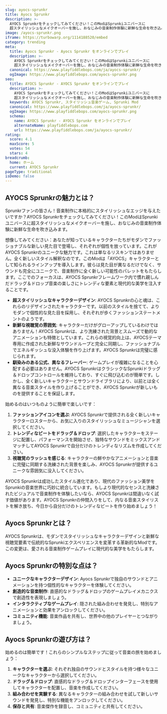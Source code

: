```yaml
---
slug: ayocs-sprunkr
title: Ayocs Sprunkr
description: >-
  AYOCS Sprunkrをチェックしてみてください！このModはSprunkiユニバースに
  超スタイリッシュなメイクオーバーを施し、おなじみの音楽制作体験に新鮮な生命を吹き込みます。
image: /ayocs-sprunkr.png
iframe: https://turbowarp.org/1114188520/embed
category: trending
meta:
  title: Ayocs Sprunkr - Ayocs Sprunkr をオンラインでプレイ
  description: >-
    AYOCS Sprunkrをチェックしてみてください！このModはSprunkiユニバースに
    超スタイリッシュなメイクオーバーを施し、おなじみの音楽制作体験に新鮮な生命を吹き込みます。
  canonical: https://www.playfiddlebops.com/ja/ayocs-sprunkr/
  ogImage: https://www.playfiddlebops.com/ayocs-sprunkr.png
seo:
  title: AYOCS Sprunkr - AYOCS Sprunkr をオンラインでプレイ
  description: >-
    AYOCS Sprunkrをチェックしてみてください！このModはSprunkiユニバースに
    超スタイリッシュなメイクオーバーを施し、おなじみの音楽制作体験に新鮮な生命を吹き込みます。
  keywords: AYOCS Sprunkr, スタイリッシュ音楽ゲーム, Sprunki Mod
  canonical: https://www.playfiddlebops.com/ja/ayocs-sprunkr/
  ogImage: https://www.playfiddlebops.com/ayocs-sprunkr.png
  schema:
    name: AYOCS Sprunkr - AYOCS Sprunkr をオンラインでプレイ
    alternateName: playfiddlebops.com
    url: https://www.playfiddlebops.com/ja/ayocs-sprunkr/
rating:
  score: 4.1
  maxScore: 5
  votes: 54
  stars: 4
breadcrumb:
  home: ホーム
  current: AYOCS Sprunkr
pageType: traditional
isDemo: false
---
```


## AYOCS Sprunkrの魅力とは？

Sprunkrファンの皆さん！音楽制作に本格的にスタイリッシュなエッジを与えたいですか？AYOCS Sprunkrをチェックしてみてください！このModはSprunkiユニバースに超スタイリッシュなメイクオーバーを施し、おなじみの音楽制作体験に新鮮な生命を吹き込みます。

想像してみてください：あなたが知っているキャラクターたちがモダンでファッショナブルな新しい見た目で登場し、それぞれが個性を放っています。これがAYOCS Sprunkrのユニークな魅力です。これは単なるリスキンではありません。全く新しいスタイル解釈なのです。このModは「AYOCS」キャラクターとして知られるラインアップを導入します。彼らは見た目が異なるだけでなく、サウンドも完全にユニークで、音楽制作に全く新しい可能性のパレットをもたらします。ここでのフォーカスは、AYOCS Sprunkrフレームワーク内で慣れ親しんだドラッグ＆ドロップ音楽の楽しさにトレンディな要素と現代的な美学を注入することです。

- **超スタイリッシュなキャラクターデザイン**: AYOCS Sprunkrの心と魂は、これらのリデザインされたキャラクターです。以前のスタイルを捨てて、よりモダンで個性的な見た目を採用し、それぞれが歩くファッションステートメントのようです。
- **新鮮な視聴覚の雰囲気**: キャラクターだけがグローアップしているわけではありません！AYOCS Sprunkrは、より洗練された背景とスムーズで動的なアニメーションも特徴としています。これらの視覚的向上は、AYOCSテーマ専用に作成された新鮮なサウンドループと完全に同期し、ファッショナブルでエネルギッシュな没入体験を作り上げます。AYOCS Sprunkrは完璧に感じられます。
- **馴染みのある公式、異なるフレーバー**: ゲームプレイが複雑になることを心配する必要はありません。AYOCS SprunkrはクラシックなSprunkiドラッグ＆ドロップコントロールを維持しており、すぐに飛び込むのが簡単です。しかし、全く新しいキャラクターとサウンドライブラリにより、以前とは全く異なる音楽スタイルを作り上げることができ、AYOCS Sprunkrが新しいものを提供することを保証します。

始めるのはいつものように簡単で楽しいです：

1. **ファッションアイコンを選ぶ**: AYOCS Sprunkrで提供される全く新しいキャラクターロスターから、お気に入りのスタイリッシュなミュージシャンを選択してください。
2. **トレンディなビートをドラッグ＆ドロップ**: 選択したキャラクターをステージに配置し、パフォーマンスを開始させ、独特なサウンドをミックスアンドマッチしてAYOCS Sprunkrで自分だけのトレンディなリズムを作成してください。
3. **視聴覚のラッシュを感じる**: キャラクターの鮮やかなアニメーションと音楽に完璧に同期する洗練された背景を楽しみ、AYOCS Sprunkrが提供するユニークな雰囲気に没入してください。

AYOCS Sprunkrは成功したスタイル進化であり、現代のファッション美学をSprunkiの音楽世界に巧妙に統合しています。もしより現代的なセンスと洗練されたビジュアルで音楽制作を体験したいなら、AYOCS Sprunkrは間違いなく試す価値があります。AYOCS Sprunkrの仲間入りをして、内なる音楽スタイリストを解き放ち、今日から自分だけのトレンディなビートを作り始めましょう！

## Ayocs Sprunkrとは？

AYOCS Sprunkrは、モダンでスタイリッシュなキャラクターデザインと新鮮な視聴覚要素で伝統的なSprunkiエクスペリエンスを変革する革新的なModです。この変更は、愛される音楽制作ゲームプレイに現代的な美学をもたらします。

## Ayocs Sprunkrの特別な点は？

- **ユニークなキャラクターデザイン**: Ayocs Sprunkrで独自のサウンドとアニメーションを持つ個性的なキャラクターを体験してください。
- **創造的な音楽制作**: 直感的なドラッグ＆ドロップのゲームプレイメカニクスで創造性を表現しましょう。
- **インタラクティブなゲームプレイ**: 隠された組み合わせを発見し、特別なアニメーションと効果をアンロックしてください。
- **コミュニティ機能**: 音楽作品を共有し、世界中の他のプレイヤーとつながりましょう。

## Ayocs Sprunkrの遊び方は？

始めるのは簡単です！これらのシンプルなステップに従って音楽の旅を始めましょう：

1. **キャラクターを選ぶ**: それぞれ独自のサウンドとスタイルを持つ様々なユニークなキャラクターから選択してください。
2. **ドラッグ＆ドロップ**: 直感的なドラッグ＆ドロップインターフェースを使用してキャラクターを配置し、音楽を作成してください。
3. **組み合わせを実験する**: 異なるキャラクターの組み合わせを試して新しいサウンドを発見し、特別な機能をアンロックしてください。
4. **保存と共有**: 音楽傑作を録音し、コミュニティと共有してください。